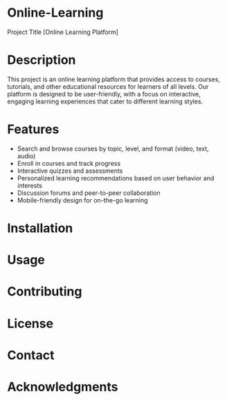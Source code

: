 # Online-Learning
Project Title
[Online Learning Platform]

# Description
This project is an online learning platform that provides access to courses, tutorials, and other educational resources for learners of all levels. Our platform is designed to be user-friendly, with a focus on interactive, engaging learning experiences that cater to different learning styles.

# Features
- Search and browse courses by topic, level, and format (video, text, audio)
- Enroll in courses and track progress
- Interactive quizzes and assessments
- Personalized learning recommendations based on user behavior and interests
- Discussion forums and peer-to-peer collaboration
- Mobile-friendly design for on-the-go learning
# Installation


# Usage


# Contributing


# License


# Contact


# Acknowledgments
